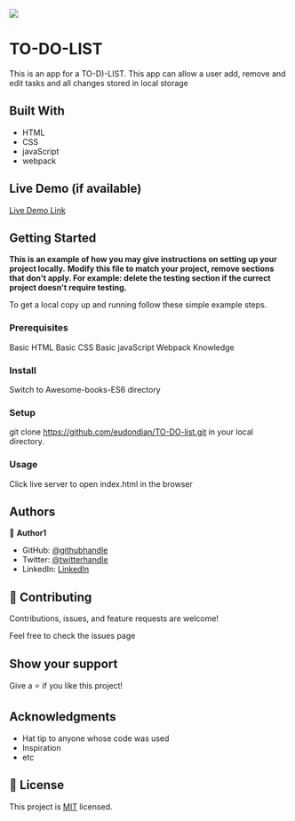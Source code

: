 ![](https://img.shields.io/badge/Microverse-blueviolet)

# TO-DO-LIST

This is an app for a TO-D)-LIST. This app can allow a user add, remove and edit tasks and all changes stored in local storage

## Built With

- HTML
- CSS
- javaScript
- webpack

## Live Demo (if available)

[Live Demo Link](https://livedemo.com)

## Getting Started

**This is an example of how you may give instructions on setting up your project locally.**
**Modify this file to match your project, remove sections that don't apply. For example: delete the testing section if the currect project doesn't require testing.**

To get a local copy up and running follow these simple example steps.

### Prerequisites

Basic HTML
Basic CSS
Basic javaScript
Webpack Knowledge

### Install

Switch to Awesome-books-ES6 directory

### Setup

git clone https://github.com/eudondian/TO-DO-list.git in your local directory.

### Usage

Click live server to open index.html in the browser

## Authors

👤 **Author1**

- GitHub: [@githubhandle](https://github.com/eudondian)
- Twitter: [@twitterhandle](https://twitter.com/eudondian)
- LinkedIn: [LinkedIn](https://linkedin.com/in/esther-udondian-186849119/)

## 🤝 Contributing

Contributions, issues, and feature requests are welcome!

Feel free to check the issues page

## Show your support

Give a ⭐️ if you like this project!

## Acknowledgments

- Hat tip to anyone whose code was used
- Inspiration
- etc

## 📝 License

This project is [MIT](./MIT.md) licensed.
